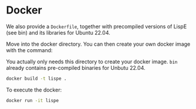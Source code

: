 # Docker

We also provide a `Dockerfile`, together with precompiled versions of LispE (see bin) and its libraries for Ubuntu 22.04.

Move into the docker directory. You can then create your own docker image with the command:

You actually only needs this directory to create your docker image. `bin` already contains pre-compiled binaries for Unbutu 22.04.


```bash
docker build -t lispe .
```

To execute the docker:

```bash
docker run -it lispe
```
